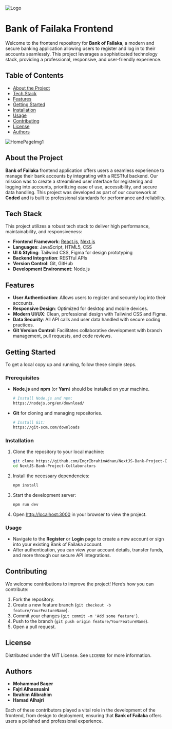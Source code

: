![Logo](https://github.com/user-attachments/assets/d4f9f2c1-51aa-4ac3-aa98-7f1c24bec688)

# Bank of Failaka Frontend

Welcome to the frontend repository for **Bank of Failaka**, a modern and secure banking application allowing users to register and log in to their accounts seamlessly. This project leverages a sophisticated technology stack, providing a professional, responsive, and user-friendly experience. 

## Table of Contents

- [About the Project](#about-the-project)
- [Tech Stack](#tech-stack)
- [Features](#features)
- [Getting Started](#getting-started)
- [Installation](#installation)
- [Usage](#usage)
- [Contributing](#contributing)
- [License](#license)
- [Authors](#authors)


![HomePageImg1](https://github.com/user-attachments/assets/aed46375-2ff1-46ee-95ee-d74a2cd24682)


## About the Project

**Bank of Failaka** frontend application offers users a seamless experience to manage their bank accounts by integrating with a RESTful backend. Our mission was to create a streamlined user interface for registering and logging into accounts, prioritizing ease of use, accessibility, and secure data handling. This project was developed as part of our coursework at **Coded** and is built to professional standards for performance and reliability.

## Tech Stack

This project utilizes a robust tech stack to deliver high performance, maintainability, and responsiveness:

- **Frontend Framework**: [React.js](https://reactjs.org/), [Next.js](https://nextjs.org/)
- **Languages**: JavaScript, HTML5, CSS
- **UI & Styling**: Tailwind CSS, Figma for design prototyping
- **Backend Integration**: RESTful APIs
- **Version Control**: Git, GitHub
- **Development Environment**: Node.js

## Features

- **User Authentication**: Allows users to register and securely log into their accounts.
- **Responsive Design**: Optimized for desktop and mobile devices.
- **Modern UI/UX**: Clean, professional design with Tailwind CSS and Figma.
- **Data Security**: All API calls and user data handled with secure coding practices.
- **Git Version Control**: Facilitates collaborative development with branch management, pull requests, and code reviews.

## Getting Started

To get a local copy up and running, follow these simple steps.

### Prerequisites

- **Node.js** and **npm** (or **Yarn**) should be installed on your machine.
  
  ```bash
  # Install Node.js and npm:
  https://nodejs.org/en/download/
  ```

- **Git** for cloning and managing repositories.
  
  ```bash
  # Install Git:
  https://git-scm.com/downloads
  ```

### Installation

1. Clone the repository to your local machine:

   ```bash
   git clone https://github.com/EngrIbrahimAdnan/NextJS-Bank-Project-Collaborators.git
   cd NextJS-Bank-Project-Collaborators
   ```

2. Install the necessary dependencies:

   ```bash
   npm install
   ```

3. Start the development server:

   ```bash
   npm run dev
   ```

4. Open [http://localhost:3000](http://localhost:3000) in your browser to view the project.

### Usage

- Navigate to the **Register** or **Login** page to create a new account or sign into your existing Bank of Failaka account.
- After authentication, you can view your account details, transfer funds, and more through our secure API integrations.

## Contributing

We welcome contributions to improve the project! Here’s how you can contribute:

1. Fork the repository.
2. Create a new feature branch (`git checkout -b feature/YourFeatureName`).
3. Commit your changes (`git commit -m 'Add some feature'`).
4. Push to the branch (`git push origin feature/YourFeatureName`).
5. Open a pull request.

## License

Distributed under the MIT License. See `LICENSE` for more information.

## Authors

- **Mohammad Baqer**
- **Fajri Alhassuaini**
- **Ibrahim Alibrahim**
- **Hamad Alhajri**

Each of these contributors played a vital role in the development of the frontend, from design to deployment, ensuring that **Bank of Failaka** offers users a polished and professional experience.
